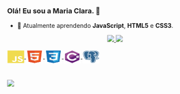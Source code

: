 ### Olá! Eu sou a Maria Clara. 🌸 

- 🧁 Atualmente aprendendo **JavaScript**, **HTML5** e **CSS3**.

<div align="center">
  <a href="https://github.com/claraeloi">
  <img height="180em" src="https://github-readme-stats.vercel.app/api?username=claraeloi&show_icons=true&theme=omni&include_all_commits=true&count_private=true"/>
  <img height="180em" src="https://github-readme-stats.vercel.app/api/top-langs/?username=claraeloi&layout=compact&langs_count=7&theme=omni"/>
</div>

<div style="display: inline_block"><br>
  <img align="center" alt="Clara-Js" height="30" width="40" src="https://raw.githubusercontent.com/devicons/devicon/master/icons/javascript/javascript-plain.svg">
  <img align="center" alt="Clara-HTML" height="30" width="40" src="https://raw.githubusercontent.com/devicons/devicon/master/icons/html5/html5-original.svg">
  <img align="center" alt="Clara-CSS" height="30" width="40" src="https://raw.githubusercontent.com/devicons/devicon/master/icons/css3/css3-original.svg">
  <img align="center" alt="Clara-Csharp" height="30" width="40" src="https://raw.githubusercontent.com/devicons/devicon/master/icons/csharp/csharp-original.svg">
  <img align="center" alt="Clara-PostgreSQL" height="30" width="40" src="https://raw.githubusercontent.com/devicons/devicon/master/icons/postgresql/postgresql-plain.svg">
</div>
  
  #

  <a href="https://www.linkedin.com/in/claraeloi/" target="_blank"><img src="https://img.shields.io/badge/-LinkedIn-%230077B5?style=for-the-badge&logo=linkedin&logoColor=white" target="_blank"></a>
